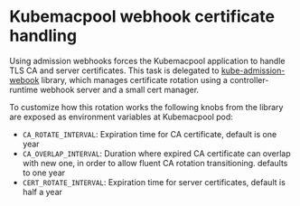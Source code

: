 # Kubemacpool webhook certificate handling

Using admission webhooks forces the Kubemacpool application to handle TLS CA and server
certificates. This task is delegated to [kube-admission-webook](https://github.com/qinqon/kube-admission-webhook)
library, which manages certificate rotation using a controller-runtime webhook server and a small cert manager.

To customize how this rotation works the following knobs from the library are 
exposed as environment variables at Kubemacpool pod:

- `CA_ROTATE_INTERVAL`:  Expiration time for CA certificate, default is one year
- `CA_OVERLAP_INTERVAL`:  Duration where expired CA certificate can overlap with new one, in order to allow fluent CA rotation transitioning. defaults to one year
- `CERT_ROTATE_INTERVAL`:  Expiration time for server certificates, default is half a year
